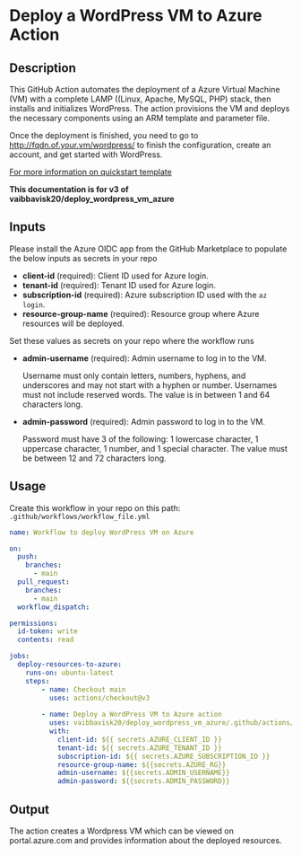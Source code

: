 # Deploy a WordPress VM to Azure Action

## Description

This GitHub Action automates the deployment of a Azure Virtual Machine (VM) with a complete LAMP ((Linux, Apache, MySQL, PHP) stack, then installs and initializes WordPress. The action provisions the VM and deploys the necessary components using an ARM template and parameter file.

Once the deployment is finished, you need to go to http://fqdn.of.your.vm/wordpress/ to finish the configuration, create an account, and get started with WordPress.

[For more information on quickstart template](https://learn.microsoft.com/en-us/samples/azure/azure-quickstart-templates/wordpress-single-vm-ubuntu/)

**This documentation is for v3 of vaibbavisk20/deploy_wordpress_vm_azure**

## Inputs

Please install the Azure OIDC app from the GitHub Marketplace to populate the below inputs as secrets in your repo

- **client-id** (required): Client ID used for Azure login.
- **tenant-id** (required): Tenant ID used for Azure login.
- **subscription-id** (required): Azure subscription ID used with the `az login`.
- **resource-group-name** (required): Resource group where Azure resources will be deployed.

Set these values as secrets on your repo where the workflow runs

- **admin-username** (required): Admin username to log in to the VM.
  
  Username must only contain letters, numbers, hyphens, and underscores and may not start with a hyphen or number.
  Usernames must not include reserved words.
  The value is in between 1 and 64 characters long.
  
- **admin-password** (required): Admin password to log in to the VM.

  Password must have 3 of the following: 1 lowercase character, 1 uppercase character, 1 number, and 1 special character.
  The value must be between 12 and 72 characters long.

## Usage

Create this workflow in your repo on this path: `.github/workflows/workflow_file.yml`

```yaml
name: Workflow to deploy WordPress VM on Azure

on:
  push:
    branches:
      - main
  pull_request:
    branches:
      - main
  workflow_dispatch:

permissions:
  id-token: write
  contents: read

jobs:
  deploy-resources-to-azure:
    runs-on: ubuntu-latest
    steps:
        - name: Checkout main
          uses: actions/checkout@v3
          
        - name: Deploy a WordPress VM to Azure action
          uses: vaibbavisk20/deploy_wordpress_vm_azure/.github/actions/quickstart_template@v2
          with:
            client-id: ${{ secrets.AZURE_CLIENT_ID }}
            tenant-id: ${{ secrets.AZURE_TENANT_ID }}
            subscription-id: ${{ secrets.AZURE_SUBSCRIPTION_ID }}
            resource-group-name: ${{secrets.AZURE_RG}}
            admin-username: ${{secrets.ADMIN_USERNAME}}
            admin-password: ${{secrets.ADMIN_PASSWORD}}
```
## Output

The action creates a Wordpress VM which can be viewed on portal.azure.com and provides information about the deployed resources.




        

